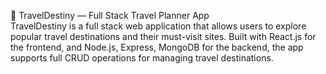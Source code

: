 🧭 TravelDestiny — Full Stack Travel Planner App                                                                                                                                                                        
TravelDestiny is a full stack web application that allows users to explore popular travel destinations and their must-visit sites. Built with React.js for the frontend, and Node.js, Express, MongoDB for the backend, the app supports full CRUD operations for managing travel destinations.
